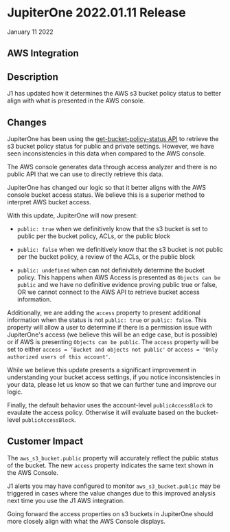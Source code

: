 
# JupiterOne 2022.01.11 Release

January 11 2022

## AWS Integration

## Description

J1 has updated how it determines the AWS s3 bucket policy status to better align with what is presented in the AWS console. 

## Changes

JupiterOne has been using the [get-bucket-policy-status API](https://docs.aws.amazon.com/cli/latest/reference/s3api/get-bucket-policy-status.html) to retrieve the s3 bucket policy status for public and private settings. However, we have seen inconsistencies in this data when compared to the AWS console.

The AWS console generates data through access analyzer and there is no public API that we can use to directly retrieve this data.

JupiterOne has changed our logic so that it better aligns with the AWS console bucket access status. We believe this is a superior method to interpret AWS bucket access.

With this update, JupiterOne will now present:

* `public: true` when we definitively know that the s3 bucket is set to public per the bucket policy, ACLs, or the public block

* `public: false` when we definitively know that the s3 bucket is not public per the bucket policy, a review of the ACLs, or the public block

* `public: undefined` when can not definivitely determine the bucket policy.  This happens when AWS Access is presented as `Objects can be public` and we have no definitive evidence proving public true or false, OR we cannot connect to the AWS API to retrieve bucket access information.

Additionally, we are adding the `access` property to present additional information when the status is not `public: true` or `public: false`. This property will allow a user to determine if there is a permission issue with JupiterOne's access (we believe this will be an edge case, but is possible) or if AWS is presenting `Objects can be public`.  The `access` property will be set to either `access = ‘Bucket and objects not public'` or `access = 'Only authorized users of this account'`.

While we believe this update presents a significant improvement in understanding your bucket access settings, if you notice inconsistencies in your data, please let us know so that we can further tune and improve our logic.

Finally, the default behavior uses the account-level `publicAccessBlock` to evaulate the access policy.  Otherwise it will evaluate based on the bucket-level `publicAccessBlock`.

## Customer Impact

The `aws_s3_bucket.public` property will accurately reflect the public status of the bucket. The new `access` property indicates the same text shown in the AWS Console.

J1 alerts you may have configured to monitor `aws_s3_bucket.public` may be triggered in cases where the value changes due to this improved analysis next time you use the J1 AWS integration.

Going forward the access properties on s3 buckets in JupiterOne should more closely align with what the AWS Console displays.
